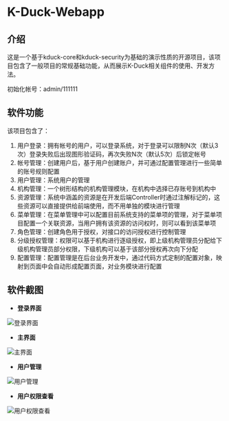 # K-Duck-Webapp

## 介绍
这是一个基于kduck-core和kduck-security为基础的演示性质的开源项目，该项目包含了一般项目的常规基础功能，从而展示K-Duck相关组件的使用、开发方法。

初始化帐号：admin/111111

## 软件功能

该项目包含了：

1. 用户登录：拥有帐号的用户，可以登录系统，对于登录可以限制N次（默认3次）登录失败后出现图形验证码，再次失败N次（默认5次）后锁定帐号
2. 帐号管理：创建用户后，基于用户创建账户，并可通过配置管理进行一些简单的账号规则配置
3. 用户管理：系统用户的管理
4. 机构管理：一个树形结构的机构管理模块，在机构中选择已存账号到机构中
5. 资源管理：系统中涵盖的资源是在开发后端Controller时通过注解标记的，这些资源可以直接提供给前端使用，而不用单独的模块进行管理
6. 菜单管理：在菜单管理中可以配置目前系统支持的菜单项的管理，对于菜单项目配置一个关联资源，当用户拥有该资源的访问权时，则可以看到该菜单项
7. 角色管理：创建角色用于授权，对接口的访问授权进行控制管理
8. 分级授权管理：权限可以基于机构进行逐级授权，即上级机构管理员分配给下级机构管理员部分权限，下级机构可以基于该部分授权再次向下分配
9. 配置管理：配置管理是在后台业务开发中，通过代码方式定制的配置对象，映射到页面中会自动形成配置页面，对业务模块进行配置

## 软件截图

-  **登录界面** 

![登录界面](https://images.gitee.com/uploads/images/2021/0110/233122_7b35d6aa_403814.png "登录.png")

-  **主界面** 

![主界面](https://images.gitee.com/uploads/images/2021/0429/094307_c92823c0_403814.png "屏幕截图.png")

-  **用户管理**

![用户管理](https://images.gitee.com/uploads/images/2021/0429/094536_f3bff2b3_403814.png "屏幕截图.png")
 
-  **用户权限查看**

![用户权限查看](https://images.gitee.com/uploads/images/2021/0429/094613_1f137c6d_403814.png "屏幕截图.png")
